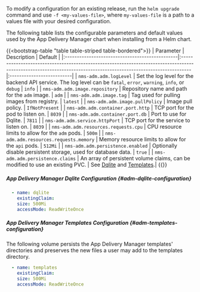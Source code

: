 To modify a configuration for an existing release, run the `helm upgrade` command and use `-f <my-values-file>`, where `my-values-file` is a path to a values file with your desired configuration.

The following table lists the configurable parameters and default values used by the App Delivery Manager chart when installing from a Helm chart.

{{<bootstrap-table "table table-striped table-bordered">}}
| Parameter | Description | Default |
|:-----------------------------------------------|:----------------------------------------------------------------------------------------------------------------------------------------------------------------|:--------------------------|
| `nms-adm.adm.logLevel`                        | Set the log level for the backend API service. The log level can be `fatal`, `error`, `warning`, `info`, or `debug` | `info` |
| `nms-adm.adm.image.repository`                | Repository name and path for the `adm` image. | `adm` |
| `nms-adm.adm.image.tag`                       | Tag used for pulling images from registry. | `latest` |
| `nms-adm.adm.image.pullPolicy`                | Image pull policy. | `IfNotPresent` |
| `nms-adm.adm.container.port.http`             | TCP port for the pod to listen on. | `8039` |
| `nms-adm.adm.container.port.db`               | Port to use for Dqlite. | `7811` |
| `nms-adm.adm.service.httpPort`                | TCP port for the service to listen on. | `8039` |
| `nms-adm.adm.resources.requests.cpu`          | CPU resource limits to allow for the `adm` pods. | `500m` |
| `nms-adm.adm.resources.requests.memory`       | Memory resource limits to allow for the `api` pods. | `512Mi` |
| `nms-adm.adm.persistence.enabled`             | Optionally disable persistent storage, used for database data. | `true` |
| `nms-adm.adm.persistence.claims`              | An array of persistent volume claims, can be modified to use an existing PVC. | See [Dqlite](#adm-dqlite-configuration) and [Templates](#adm-templates-configuration).|
{{</bootstrap-table>}}

##### App Delivery Manager Dqlite Configuration {#adm-dqlite-configuration}

```yaml
  - name: dqlite
    existingClaim:
    size: 500Mi
    accessMode: ReadWriteOnce
```

##### App Delivery Manager Templates Configuration {#adm-templates-configuration}
The following volume persists the App Delivery Manager templates' directories and preserves the new files a user may add to the templates directory.

```yaml
  - name: templates
    existingClaim:
    size: 500Mi
    accessMode: ReadWriteOnce
```
